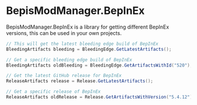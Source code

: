 # BepisModManager.BepInEx

BepisModManager.BepInEx is a library for getting different BepInEx versions, this can be used in your own projects.

```cs
// This will get the latest bleeding edge build of BepInEx
BleedingArtifacts bleeding = BleedingEdge.GetLatestArtifacts();

// Get a specific bleeding edge build of BepInEx
BleedingArtifacts oldBleeding = BleedingEdge.GetArtifactsWithId("520");

// Get the latest GitHub release for BepInEx
ReleaseArtifacts release = Release.GetLatestArtifacts();

// Get a specific release of BepInEx
ReleaseArtifacts oldRelease = Release.GetArtifactsWithVersion("5.4.12");
```
